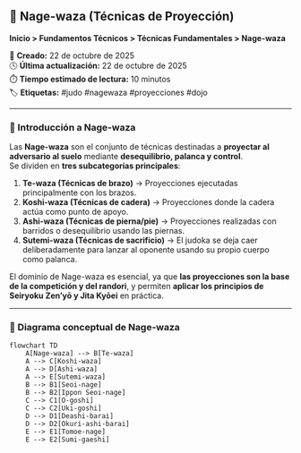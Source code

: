 ## 🥋 Nage-waza (Técnicas de Proyección)

**Inicio > Fundamentos Técnicos > Técnicas Fundamentales > Nage-waza**

📅 **Creado:** 22 de octubre de 2025  
🕓 **Última actualización:** 22 de octubre de 2025  
⏱️ **Tiempo estimado de lectura:** 10 minutos  
🏷️ **Etiquetas:** #judo #nagewaza #proyecciones #dojo

---

### 📘 Introducción a Nage-waza

Las **Nage-waza** son el conjunto de técnicas destinadas a **proyectar al adversario al suelo** mediante **desequilibrio, palanca y control**.  
Se dividen en **tres subcategorías principales**:

1. **Te-waza (Técnicas de brazo)** → Proyecciones ejecutadas principalmente con los brazos.  
2. **Koshi-waza (Técnicas de cadera)** → Proyecciones donde la cadera actúa como punto de apoyo.  
3. **Ashi-waza (Técnicas de pierna/pie)** → Proyecciones realizadas con barridos o desequilibrio usando las piernas.  
4. **Sutemi-waza (Técnicas de sacrificio)** → El judoka se deja caer deliberadamente para lanzar al oponente usando su propio cuerpo como palanca.

El dominio de Nage-waza es esencial, ya que **las proyecciones son la base de la competición y del randori**, y permiten **aplicar los principios de Seiryoku Zen’yō y Jita Kyōei** en práctica.

---

### 🧩 Diagrama conceptual de Nage-waza

```mermaid
flowchart TD
    A[Nage-waza] --> B[Te-waza]
    A --> C[Koshi-waza]
    A --> D[Ashi-waza]
    A --> E[Sutemi-waza]
    B --> B1[Seoi-nage]
    B --> B2[Ippon Seoi-nage]
    C --> C1[O-goshi]
    C --> C2[Uki-goshi]
    D --> D1[Deashi-barai]
    D --> D2[Okuri-ashi-barai]
    E --> E1[Tomoe-nage]
    E --> E2[Sumi-gaeshi]

